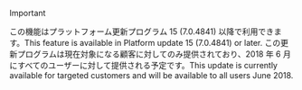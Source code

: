 > [!IMPORTANT]
> <span data-ttu-id="d92b8-101">この機能はプラットフォーム更新プログラム 15 (7.0.4841) 以降で利用できます。</span><span class="sxs-lookup"><span data-stu-id="d92b8-101">This feature is available in Platform update 15 (7.0.4841) or later.</span></span> <span data-ttu-id="d92b8-102">この更新プログラムは現在対象になる顧客に対してのみ提供されており、2018 年 6 月にすべてのユーザーに対して提供される予定です。</span><span class="sxs-lookup"><span data-stu-id="d92b8-102">This update is currently available for targeted customers and will be available to all users June 2018.</span></span>
